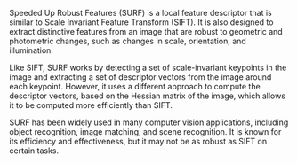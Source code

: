 Speeded Up Robust Features (SURF) is a local feature descriptor that is similar to Scale Invariant Feature Transform (SIFT). It is also designed to extract distinctive features from an image that are robust to geometric and photometric changes, such as changes in scale, orientation, and illumination.

Like SIFT, SURF works by detecting a set of scale-invariant keypoints in the image and extracting a set of descriptor vectors from the image around each keypoint. However, it uses a different approach to compute the descriptor vectors, based on the Hessian matrix of the image, which allows it to be computed more efficiently than SIFT.

SURF has been widely used in many computer vision applications, including object recognition, image matching, and scene recognition. It is known for its efficiency and effectiveness, but it may not be as robust as SIFT on certain tasks.